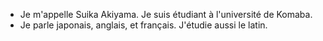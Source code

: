 - Je m'appelle Suika Akiyama. Je suis étudiant à l'université de Komaba.
- Je parle japonais, anglais, et français. J'étudie aussi le latin.

<!---
sueakiyama/sueakiyama is a ✨ special ✨ repository because its `README.md` (this file) appears on your GitHub profile.
You can click the Preview link to take a look at your changes.
--->
